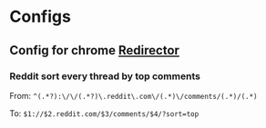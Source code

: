 # Configs

## Config for chrome [Redirector](https://chrome.google.com/webstore/detail/redirector/pajiegeliagebegjdhebejdlknciafen?hl=en-US)

### Reddit sort every thread by top comments
From: ``
^(.*?):\/\/(.*?)\.reddit\.com\/(.*)\/comments/(.*)/(.*)
``

To: ``
$1://$2.reddit.com/$3/comments/$4/?sort=top
``

